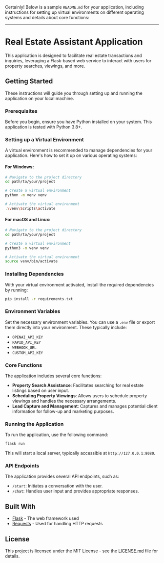Certainly! Below is a sample `README.md` for your application, including instructions for setting up virtual environments on different operating systems and details about core functions:

---

# Real Estate Assistant Application

This application is designed to facilitate real estate transactions and inquiries, leveraging a Flask-based web service to interact with users for property searches, viewings, and more.

## Getting Started

These instructions will guide you through setting up and running the application on your local machine.

### Prerequisites

Before you begin, ensure you have Python installed on your system. This application is tested with Python 3.8+.

### Setting up a Virtual Environment

A virtual environment is recommended to manage dependencies for your application. Here's how to set it up on various operating systems:

#### For Windows:

```bash
# Navigate to the project directory
cd path/to/your/project

# Create a virtual environment
python -m venv venv

# Activate the virtual environment
.\venv\Scripts\activate
```

#### For macOS and Linux:

```bash
# Navigate to the project directory
cd path/to/your/project

# Create a virtual environment
python3 -m venv venv

# Activate the virtual environment
source venv/bin/activate
```

### Installing Dependencies

With your virtual environment activated, install the required dependencies by running:

```bash
pip install -r requirements.txt
```

### Environment Variables

Set the necessary environment variables. You can use a `.env` file or export them directly into your environment. These typically include:

- `OPENAI_API_KEY`
- `RAPID_API_KEY`
- `WEBHOOK_URL`
- `CUSTOM_API_KEY`

### Core Functions

The application includes several core functions:

- **Property Search Assistance**: Facilitates searching for real estate listings based on user input.
- **Scheduling Property Viewings**: Allows users to schedule property viewings and handles the necessary arrangements.
- **Lead Capture and Management**: Captures and manages potential client information for follow-up and marketing purposes.

### Running the Application

To run the application, use the following command:

```bash
flask run
```

This will start a local server, typically accessible at `http://127.0.0.1:8080`.

### API Endpoints

The application provides several API endpoints, such as:

- `/start`: Initiates a conversation with the user.
- `/chat`: Handles user input and provides appropriate responses.


## Built With

- [Flask](https://flask.palletsprojects.com/) - The web framework used
- [Requests](https://docs.python-requests.org/) - Used for handling HTTP requests


## License

This project is licensed under the MIT License - see the [LICENSE.md](LICENSE.md) file for details.

